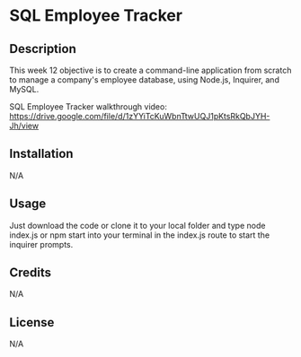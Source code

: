 # SQL Employee Tracker

## Description
This week 12 objective is to create a command-line application from scratch to manage a company's employee database, using Node.js, Inquirer, and MySQL.

SQL Employee Tracker walkthrough video: https://drive.google.com/file/d/1zYYiTcKuWbnTtwUQJ1pKtsRkQbJYH-Jh/view

## Installation
N/A

## Usage
Just download the code or clone it to your local folder and type node index.js or npm start into your terminal in the index.js route to start the inquirer prompts.

## Credits
N/A

## License
N/A
